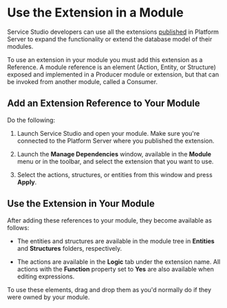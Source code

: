 # Use the Extension in a Module

Service Studio developers can use all the extensions [published](<extension-1-cp.md>) in Platform Server to expand the functionality or extend the database model of their modules.

To use an extension in your module you must add this extension as a Reference. A module reference is an element (Action, Entity, or Structure) exposed and implemented in a Producer module or extension, but that can be invoked from another module, called a Consumer.

## Add an Extension Reference to Your Module  
  
Do the following:

1. Launch Service Studio and open your module. Make sure you're connected to the Platform Server where you published the extension.

1. Launch the **Manage Dependencies** window, available in the **Module** menu or in the toolbar, and select the extension that you want to use.

1. Select the actions, structures, or entities from this window and press **Apply**.

## Use the Extension in Your Module

After adding these references to your module, they become available as follows:

* The entities and structures are available in the module tree in **Entities** and **Structures** folders, respectively.

* The actions are available in the **Logic** tab under the extension name. All actions with the **Function** property set to **Yes** are also available when editing expressions.

To use these elements, drag and drop them as you'd normally do if they were owned by your module.
